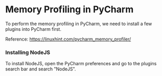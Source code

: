 # Memory Profiling in PyCharm

To perform the memory profiling in PyCharm, we need to install a few plugins into PyCharm first.

Reference: https://linuxhint.com/pycharm_memory_profiler/

### Installing NodeJS
To install NodeJS, open the PyCharm preferences and go to the plugins search bar and search "NodeJS".  